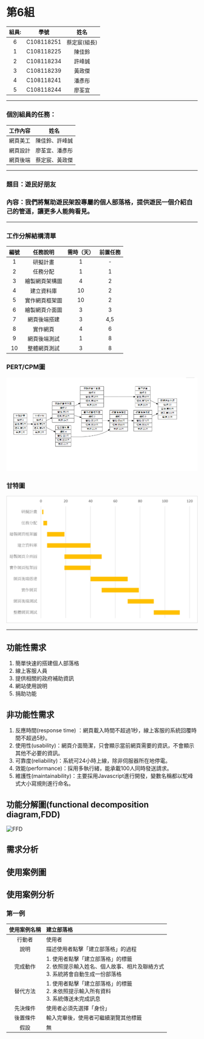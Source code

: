 # 第6組
|組員:| 學號 |姓名|
|:---:|:---:|:---:|
|6|C108118251|蔡定宸(組長)|
|1|C108118225|陳佳鈴|
|2|C108118234|許峰誠|
|3|C108118239|黃政傑|
|4|C108118241|潘彥彤|
|5|C108118244|廖荃宜|

***
### 個別組員的任務：
|工作內容      |  姓名 |  
|:--------------:|:-----:|
| 網頁美工  |   陳佳鈴、許峰誠   |
| 網頁設計  |   廖荃宜、潘彥彤   |
| 網頁後端  |   蔡定宸、黃政傑   |
***
### 題目：遊民好朋友
### 內容：我們將幫助遊民架設專屬的個人部落格，提供遊民一個介紹自己的管道，讓更多人能夠看見。
***
### 工作分解結構清單
|編號    | 任務說明	   |需時（天）	|前置任務|
|:------:|:---------:|:--------:|:-----:|
|1	    | 研擬計畫	          | 1		   | -|
|2	    | 任務分配	          | 1		   | 1|
|3	    | 繪製網頁架構圖	          | 4		 | 2|
|4	    | 建立資料庫	 | 10		 | 2|
|5	    | 實作網頁框架圖   | 10		| 2|
|6	    | 繪製網頁介面圖	     | 3		 | 3|
|7	    | 網頁後端搭建	      | 3		  | 4,5|
|8	    | 實作網頁	         | 4		 | 6|
|9	    | 網頁後端測試	      | 1		  | 8|
|10	    | 整體網頁測試	          | 3		 | 8|

### PERT/CPM圖
![img](第6組PERT圖(第2版).png "PERT/CPM圖")
### 甘特圖
![img](第6組甘特圖(第2版).png "甘特圖")
***
## 功能性需求
1. 簡單快速的搭建個人部落格
2. 線上客服人員
3. 提供相關的政府補助資訊
4. 網站使用說明
5. 捐助功能
## 非功能性需求
1. 反應時間(response time) ：網頁載入時間不超過1秒，線上客服的系統回覆時間不超過5秒。
2. 使用性(usability)：網頁介面簡潔，只會顯示當前網頁需要的資訊，不會顯示其他不必要的資訊。
3. 可靠度(reliability)：系統可24小時上線，除非伺服器所在地停電。
4. 效能(performance)：採用多執行緒，能承載100人同時發送請求。
5. 維護性(maintainability)：主要採用Javascript進行開發，變數名稱都以駝峰式大小寫規則進行命名。
## 功能分解圖(functional decomposition diagram,FDD)
![FFD](https://user-images.githubusercontent.com/91525111/138678054-32eb528d-ed42-4bdc-affc-3d5991b1e8ba.jpg)
## 需求分析
## 使用案例圖
## 使用案例分析
### 第一例
| 使用案例名稱  | 建立部落格  | 
| :------------: |:---------------|
| 行動者 | 使用者 | 
| 說明 | 描述使用者點擊「建立部落格」的過程 | 
| 完成動作 | 1. 使用者點擊「建立部落格」的標籤 <br> 2. 依照提示輸入姓名、個人故事、相片及聯絡方式 <br> 3. 系統將會自動生成一份部落格| 
| 替代方法 | 1. 使用者點擊「建立部落格」的標籤 <br> 2. 未依照提示輸入所有資料 <br> 3. 系統傳送未完成訊息 |  
| 先決條件 | 使用者必須先選擇「身份」 |
| 後置條件 | 輸入完畢後，使用者可繼續瀏覽其他標籤 | 
| 假設 | 無 | 
